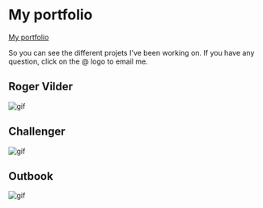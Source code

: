 # My portfolio
[My portfolio](https://svilder.github.io/sandra-vilder/)

So you can see the different projets I've been working on. If you have any question, click on the @ logo to email me.

## Roger Vilder
![gif](src/images/rv.gif)

## Challenger
![gif](src/images/Challenger.gif)

## Outbook
![gif](src/images/Outbook.gif)

